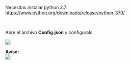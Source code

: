 
Necesitas instalar python 3.7: https://www.python.org/downloads/release/python-370/

<br>

Abre el archivo <b>Config.json</b> y configuralo


<img src="https://i.imgur.com/f9VvEcK.png">

<br>

<b>Aviso:</b>
<br>
<img src="https://i.imgur.com/o0j5sKv.png">
